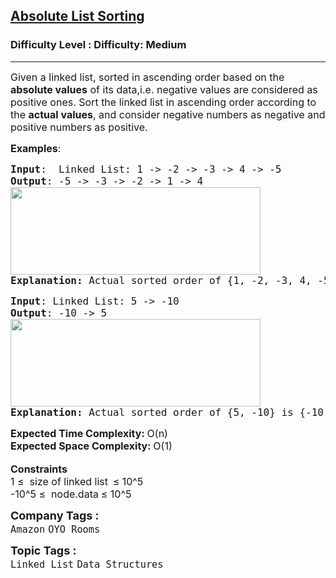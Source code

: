 <h2><a href="https://www.geeksforgeeks.org/problems/absolute-list-sorting/1?page=4&category=Linked%20List&sortBy=difficulty">Absolute List Sorting</a></h2><h3>Difficulty Level : Difficulty: Medium</h3><hr><div class="problems_problem_content__Xm_eO"><p><span style="font-size: 12pt;">Given a linked list, sorted in ascending order based on the <strong>absolute values</strong> of its data,i.e. negative values are considered as positive ones. Sort the linked list in ascending order according to the <strong>actual values</strong>, and consider negative numbers as negative and positive numbers as positive.</span></p>
<p><span style="font-size: 12pt;"><strong>Examples</strong>: <strong> </strong></span></p>
<pre><span style="font-size: 12pt;"><strong>Input</strong>:  Linked List: 1 -&gt; -2 -&gt; -3 -&gt; 4 -&gt; -5
<strong>Output</strong>: -5 -&gt; -3 -&gt; -2 -&gt; 1 -&gt; 4</span><br><span style="font-size: 12pt;"><img src="https://media.geeksforgeeks.org/img-practice/prod/addEditProblem/700234/Web/Other/blobid0_1723006347.png" width="400" height="140"></span><br><span style="font-size: 12pt;"><strong>Explanation: </strong>Actual sorted order of {1, -2, -3, 4, -5} is {-5, -3, -2, 1, 4}</span></pre>
<pre><span style="font-size: 12pt;"><strong>Input</strong>: Linked List: 5 -&gt; -10
<strong>Output</strong>: -10 -&gt; 5</span><br><span style="font-size: 12pt;"><img src="https://media.geeksforgeeks.org/img-practice/prod/addEditProblem/700234/Web/Other/blobid1_1723006449.png" width="400" height="140"></span><br><span style="font-size: 12pt;"><strong>Explanation: </strong>Actual sorted order of {5, -10} is {-10, 5}
</span></pre>
<p><span style="font-size: 12pt;"><strong>Expected Time Complexity:&nbsp;</strong>O(n)</span><br><span style="font-size: 12pt;"><strong>Expected Space Complexity:&nbsp;</strong>O(1)</span><br><br><span style="font-size: 12pt;"><strong>Constraints</strong></span><br><span style="font-size: 12pt;">1 ≤&nbsp; size of linked list<strong>&nbsp;&nbsp;</strong>≤ 10^5</span><br><span style="font-size: 12pt;">-10^5&nbsp;≤&nbsp; node.data<strong>&nbsp;</strong>≤ 10^5</span></p></div><p><span style=font-size:18px><strong>Company Tags : </strong><br><code>Amazon</code>&nbsp;<code>OYO Rooms</code>&nbsp;<br><p><span style=font-size:18px><strong>Topic Tags : </strong><br><code>Linked List</code>&nbsp;<code>Data Structures</code>&nbsp;